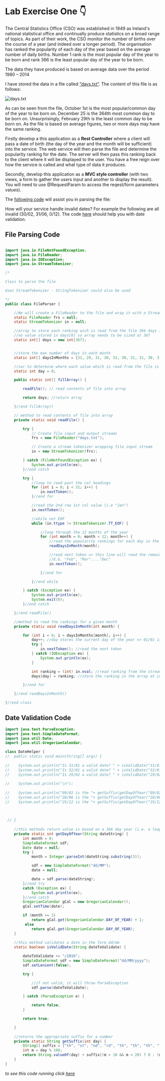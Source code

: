 # Lab Exercise One :point_down:

The Central Statistics Office (CSO) was established in 1949 as Ireland's national statistical office and continually produce statistics on a broad range of topics. As part of their work, the CSO monitor the number of births over the course of a year (and indeed over a longer period). The organisation has ranked the popularity of each day of the year based on the average number of daily births. Number 1 rank is the most popular day of the year to be born and rank 366 is the least popular day of the year to be born.

The data they have produced is based on average data over the period 1980 – 2014

I have stored the data in a file called [“days.txt”](/misc/days.txt). The content of this file is as follows:

![days.txt](/images/img1.JPG)


As can be seen from the file, October 1st is the most popular/common day of the year to be born on. December 25 is the 364th most common day to be born on. Unsurprisingly, February 29th is the least common day to be born on. As the file is based on average figures, two or more days may have the same ranking.


Firstly develop a this application as a **Rest Controller** where a client will pass a date of birth (the day of the year and the month will be sufficient) into the service. The web service will then parse the file and determine the popularity ranking for the date. The server will then pass this ranking back to the client where it will be displayed to the user. You have a free reign over how the service is called and what type of data it produces.  

Secondly, develop this application as a **MVC style controller** (with two views, a form to gather the users input and another to display the result). You will need to use @RequestParam to access the reqest/form parameters values).

The [following code](#file-parsing-code) will assist you in parsing the file:


How will your service handle invalid dates? For example the following are all invalid (30/02, 31/06, 0/12). The code [here](#date-validation-code)  should help you with date validation.

## File Parsing Code

```java

import java.io.FileNotFoundException;
import java.io.FileReader;
import java.io.IOException;
import java.io.StreamTokenizer;

/*

Class to parse the file

Uses StreamTokenizer - StringTokenizer could also be used

*/
public class FileParser {

    //We will create a FileReader to the file and wrap it with a StreamTokenizer
    static FileReader frs = null;
    static StreamTokenizer in = null;

    //array to store each ranking wich is read from the file 366 days in a leap year,
    //no value stored in days[0] so array needs to be sized at 367
    static int[] days = new int[367];


    //store the max number of days in each month
    static int[] daysInMonths = {31, 29, 31, 30, 31, 30, 31, 31, 30, 31, 30, 31};

    //var to determine where each value which is read from the file is stored in the array
    static int day = 0;

    public static int[] fillArray() {

        readFile(); // read contents of file into array

        return days; //return array

    }//end fillArray()

    // method to read contents of file into array
    private static void readFile() {

        try {
            // Create file input and output streams
            frs = new FileReader("days.txt");

            // Create a stream tokenizer wrapping file input stream
            in = new StreamTokenizer(frs);

        } catch (FileNotFoundException ex) {
            System.out.println(ex);
        }//end catch

        try {
            //loop to read past the col headings
            for (int i = 0; i < 31; i++) {
                in.nextToken();
            }//end for

            //read the 2nd row 1st col value (i.e "Jan")
            in.nextToken();

            //while not EOF
            while (in.ttype != StreamTokenizer.TT_EOF) {

                //loop through the 12 months of the year
                for (int month = 0; month < 12; month++) {
                    //read the popularity rankings for each day in the current month
                    readDaysInMonth(month);

                    //read next token => this line will read the remainder of the row headings
                    //E.G. "Feb", "Mar"...."Dec"
                    in.nextToken();

                }//end for

            }//end while

        } catch (Exception ex) {
            System.out.println(ex);
            System.exit(0);
        }//end catch

    }//end readFile()

    //method to read the rankings for a given month
    private static void readDaysInMonth(int month) {

        for (int i = 0; i < daysInMonths[month]; i++) {
            day++; //day stores the current day of the year => 01/01 is 1, 31/12 is 366 etc
            try {
                in.nextToken(); //read the next token
            } catch (IOException ex) {
                System.out.println(ex);
            }

            int ranking = (int) in.nval; //read ranking from the stream
            days[day] = ranking; //store the ranking in the array at index day

        }//end for

    }//end readDaysInMonth()

}//end class
```

## Date Validation Code

```java
import java.text.ParseException;
import java.text.SimpleDateFormat;
import java.util.Date;
import java.util.GregorianCalendar;

class DateHelper {
//  public static void main(String[] args) {
    
//    System.out.println("Is 31/01 a valid date? " + isValidDate("31/01"));
//    System.out.println("Is 32/01 a valid date? " + isValidDate("32/01"));
//    System.out.println("Is 29/02 a valid date? " + isValidDate("29/02"));
    
//    System.out.println("\n");
    
//    System.out.println("09/02 is the "+ getSuffix(getDayOfYear("09/02")) + " day of the year");
//    System.out.println("28/06 is the "+ getSuffix(getDayOfYear("28/06")) + " day of the year");
//    System.out.println("25/12 is the "+ getSuffix(getDayOfYear("25/12")) + " day of the year");
    
    
     
 // }
    
    //this methods return value is based on a 366 day year (i.e. a leap year)
    private static int getDayOfYear(String dateString) {
        int month = 0;
        SimpleDateFormat sdf;
        Date date = null;
        try {
            month = Integer.parseInt(dateString.substring(3));

            sdf = new SimpleDateFormat("dd/MM");
            date = null;

            date = sdf.parse(dateString);
        }//end try
        catch (Exception ex) {
            System.out.println(ex);
        }//end catch
        GregorianCalendar gCal = new GregorianCalendar();
        gCal.setTime(date);

        if (month >= 3) 
            return gCal.get(GregorianCalendar.DAY_OF_YEAR) + 1;
         else 
            return gCal.get(GregorianCalendar.DAY_OF_YEAR);
    }
    
    //this method validates a date in the form dd/mm
    static boolean isValidDate(String dateToValidate) {

        dateToValidate += "/2016";
        SimpleDateFormat sdf = new SimpleDateFormat("dd/MM/yyyy");
        sdf.setLenient(false);

        try {

            //if not valid, it will throw ParseException
            sdf.parse(dateToValidate);

        } catch (ParseException e) {

            return false;
        }

        return true;

    }
    
    //returns the appropriate suffix for a number
    private static String getSuffix(int day) {
        String[] suffix = {"th", "st", "nd", "rd", "th", "th", "th", "th", "th", "th"};
        int m = day % 100;
        return String.valueOf(day) + suffix[(m > 10 && m < 20) ? 0 : (m % 10)];
    }
}

```
_to see this code running click   [here](https://replit.com/@alanryan/Assignment-Two-Helper#Main.java)_
